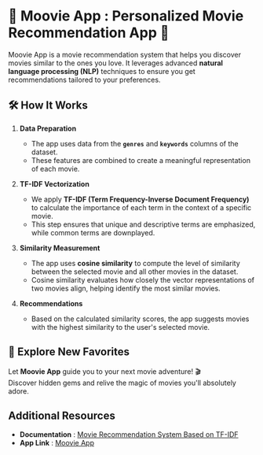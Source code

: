 # 🎥 Moovie App : Personalized Movie Recommendation App 🍿

Moovie App is a movie recommendation system that helps you discover movies similar to the ones you love. It leverages advanced **natural language processing (NLP)** techniques to ensure you get recommendations tailored to your preferences.

## 🛠️ How It Works

1. **Data Preparation**  
   - The app uses data from the **`genres`** and **`keywords`** columns of the dataset.  
   - These features are combined to create a meaningful representation of each movie.

2. **TF-IDF Vectorization**  
   - We apply **TF-IDF (Term Frequency-Inverse Document Frequency)** to calculate the importance of each term in the context of a specific movie.  
   - This step ensures that unique and descriptive terms are emphasized, while common terms are downplayed.

3. **Similarity Measurement**  
   - The app uses **cosine similarity** to compute the level of similarity between the selected movie and all other movies in the dataset.  
   - Cosine similarity evaluates how closely the vector representations of two movies align, helping identify the most similar movies.

4. **Recommendations**  
   - Based on the calculated similarity scores, the app suggests movies with the highest similarity to the user's selected movie.


## 🚀 Explore New Favorites  
Let **Moovie App** guide you to your next movie adventure! 🎬  
Discover hidden gems and relive the magic of movies you'll absolutely adore.  
## Additional Resources

- **Documentation** : [Movie Recommendation System Based on TF-IDF](https://medium.com/@4ommyx/movie-recommendation-system-based-on-tf-idf-dd455699b8fd)  
- **App Link** : [Moovie App](https://moovieapp-4ommyx.streamlit.app/)
